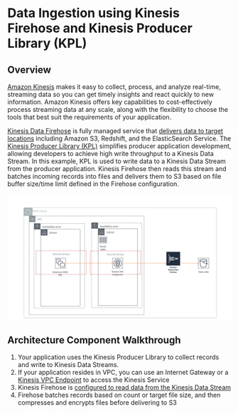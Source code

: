 # Data Ingestion using Kinesis Firehose and Kinesis Producer Library (KPL)

## Overview
[Amazon Kinesis](https://aws.amazon.com/kinesis/) makes it easy to collect, process, and analyze real-time, streaming data so you can get timely insights and react quickly to new information. Amazon Kinesis offers key capabilities to cost-effectively process streaming data at any scale, along with the flexibility to choose the tools that best suit the requirements of your application.

[Kinesis Data Firehose](https://aws.amazon.com/kinesis/data-firehose/) is fully managed service that [delivers data to target locations](https://docs.aws.amazon.com/firehose/latest/dev/basic-deliver.html) including Amazon S3, Redshift, and the ElasticSearch Service. The [Kinesis Producer Library (KPL)](https://github.com/awslabs/amazon-kinesis-producer) simplifies producer application development, allowing developers to achieve high write throughput to a Kinesis Data Stream. In this example, KPL is used to write data to a Kinesis Data Stream from the producer application. Kinesis Firehose then reads this stream and batches incoming records into files and delivers them to S3 based on file buffer size/time limit defined in the Firehose configuration.

![Ingestion using Kinesis Firehose and KPL](ingestion-kinesis-and-kpl.png)

## Architecture Component Walkthrough

1. Your application uses the Kinesis Producer Library to collect records and write to Kinesis Data Streams.
2. If your application resides in VPC, you can use an Internet Gateway or a [Kinesis VPC Endpoint](https://docs.aws.amazon.com/streams/latest/dev/vpc.html) to access the Kinesis Service
2. Kinesis Firehose is [configured to read data from the Kinesis Data Stream](https://docs.aws.amazon.com/firehose/latest/dev/writing-with-kinesis-streams.html)
3. Firehose batches records based on count or target file size, and then compresses and encrypts files before delivering to S3